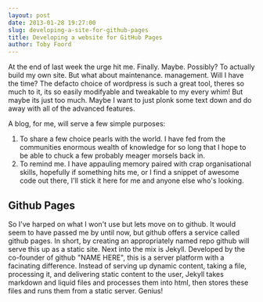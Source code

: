 ```yaml
---
layout: post
date: 2013-01-28 19:27:00
slug: developing-a-site-for-github-pages
title: Developing a website for GitHub Pages
author: Toby Foord
---
```


At the end of last week the urge hit me. Finally. Maybe. Possibly? To actually build my own site. But what about maintenance. management. Will I have the time? The defacto choice of wordpress is such a great tool, theres so much to it, its so easily modifyable and tweakable to my every whim! But maybe its just too much. Maybe I want to just plonk some text down and do away with all of the advanced features.

A blog, for me, will serve a few simple purposes:
1. To share a few choice pearls with the world. I have fed from the communities enormous wealth of knowledge for so long that I hope to be able to chuck a few probably meager morsels back in.
2. To remind me. I have appauling memory paired with crap organisational skills, hopefully if something hits me, or I find a snippet of awesome code out there, I'll stick it here for me and anyone else who's looking.

Github Pages
---
So I've harped on what I won't use but lets move on to github. It would seem to have passed me by until now, but github offers a service called github pages. In short, by creating an appropriately named repo github will serve this up as a static site. Next into the mix is Jekyll. Developed by the co-founder of github "NAME HERE", this is a server platform with a facinating difference. Instead of serving up dynamic content, taking a file, processing it, and delivering static content to the user, Jekyll takes markdown and liquid files and processes them into html, then stores these files and runs them from a static server. Genius!

